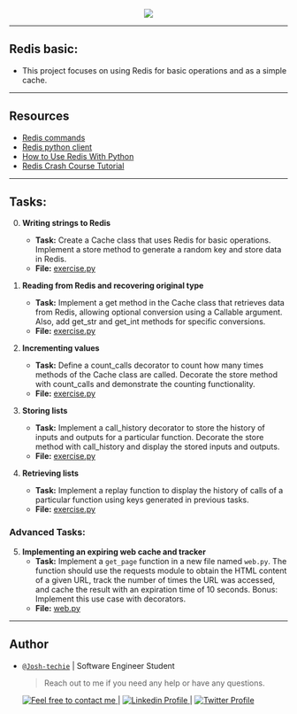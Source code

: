 <p align="center">
<img src ="https://logos-download.com/wp-content/uploads/2020/06/Redis_Logo.png">
</p>

---

## Redis basic:

- This project focuses on using Redis for basic operations and as a simple cache.

---

## Resources

- [Redis commands](https://redis.io/commands/)
- [Redis python client](https://redis-py.readthedocs.io/en/stable/)
- [How to Use Redis With Python](https://realpython.com/python-redis/)
- [Redis Crash Course Tutorial](https://www.youtube.com/watch?v=Hbt56gFj998)

---

## Tasks:

0. **Writing strings to Redis**

   - **Task:** Create a Cache class that uses Redis for basic operations. Implement a store method to generate a random key and store data in Redis.
   - **File:** [exercise.py](./exercise.py)

1. **Reading from Redis and recovering original type**

   - **Task:** Implement a get method in the Cache class that retrieves data from Redis, allowing optional conversion using a Callable argument. Also, add get_str and get_int methods for specific conversions.
   - **File:** [exercise.py](./exercise.py)

2. **Incrementing values**

   - **Task:** Define a count_calls decorator to count how many times methods of the Cache class are called. Decorate the store method with count_calls and demonstrate the counting functionality.
   - **File:** [exercise.py](./exercise.py)

3. **Storing lists**

   - **Task:** Implement a call_history decorator to store the history of inputs and outputs for a particular function. Decorate the store method with call_history and display the stored inputs and outputs.
   - **File:** [exercise.py](./exercise.py)

4. **Retrieving lists**
   - **Task:** Implement a replay function to display the history of calls of a particular function using keys generated in previous tasks.
   - **File:** [exercise.py](./exercise.py)

### Advanced Tasks:

5. **Implementing an expiring web cache and tracker**
    - **Task:** Implement a `get_page` function in a new file named `web.py`. The function should use the requests module to obtain the HTML content of a given URL, track the number of times the URL was accessed, and cache the result with an expiration time of 10 seconds. Bonus: Implement this use case with decorators.
    - **File:** [web.py](./web.py)

---

## Author

- [`@Josh-techie`]() | Software Engineer Student

  > Reach out to me if you need any help or have any questions.

  <a href="mailto:youssef.abouyahia@e-polytechnique.ma">
  	<img alt="Feel free to contact me" src="https://img.shields.io/badge/-Ask_me_anything-blue?style=flat&logo=Gmail&logoColor=white&link=mailto:youssef.abouyahia@e-polytechnique.ma&color=3d85c6" />
  </a>
  <span> | </span>
    <a href="https://www.linkedin.com/in/youssef-abouyahia/">
        <img alt="Linkedin Profile" src="https://img.shields.io/badge/-Linkedin-0072b1?style=flat&logo=Linkedin&logoColor=white&link=https://www.linkedin.com/in/youssef-abouyahia/" />
    </a>
    <span> | </span>
    <a href="https://twitter.com/JoesephAb">
        <img alt="Twitter Profile" src="https://img.shields.io/badge/-Twitter-0072b1?style=flat&logo=Twitter&logoColor=white&link=https://twitter.com/JoesephAb&color=1DA1F2" />
    </a>
